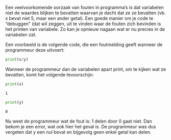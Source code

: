 Een veelvoorkomende oorzaak van fouten in programma’s is dat variabelen niet de waardes blijken te bevatten waarvan je dacht dat ze ze bevatten 
(vb. x bevat niet 5, maar een ander getal). Een goede manier om je code te “debuggen” (dat wil zeggen, uit te vinden waar de fouten zich bevinden is het printen van variabele. 
Zo kan je opnieuw nagaan wat er nu precies in de variabelen zat.  

Een voorbeeld is de volgende code, die een foutmelding geeft wanneer de programmeur deze uitvoert: 
```python
print(x/y)
```

Wanneer de programmeur dan de variabelen apart print, om te kijken wat ze bevatten, komt het volgende tevoorschijn: 

```python
print(x)
``` 

`1`

```python
print(y)
```

`0`

Nu weet de programmeur wat de fout is: 1 delen door 0 gaat niet. Dan bekom je een error, wat ook hier het geval is. 
De programmeur was dus vergeten dat y een nul bevat en bijgevolg geen enkel getal kan delen. 
